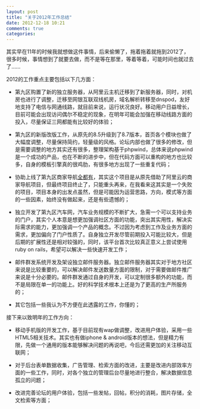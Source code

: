 ```yaml
---
layout: post
title: "关于2012年工作总结"
date: 2012-12-18 10:21
comments: true
categories: 
---
```


其实早在11年的时候我就想做这件事情，后来偷懒了，拖着拖着就拖到2012了，很多时候，事情想到了就要去做，而不是等在那里，等着等着，可能时间也就过去了……

2012的工作重点主要包括以下几方面：

-	第九区购置了新的独立服务器，从阿里云主机迁移到了新服务器，同时，对机房也进行了调整，迁移至网银互联双线机房，域名解析转移至dnspod，友好地支持了电信与网通线路，就目前来说，运行状况良好。移动用户日益增长，目前可能会出现访问偶尔不稳定的现象，在明年可能会加强在移动线路方面的投入，尽量保证三网都能有比较好的体验；

-	第九区的新版改版工作，从原先的8.5升级到了8.7版本，首页各个模块也做了大幅度调整，尽量保持简约，轻量级的风格。论坛内部也做了很多的修改，但是需要调整的地方其实还有很多，整理架构基于phpwind，总体来说phpwind是一个成功的产品，也在不断的进步中，但在代码方面可以重构的地方也比较多，自身的模板引擎真的很鸡肋，有很多地方出现了一些重复代码；

-	协助上线了第九区商家导航<a href="http://all.jx09.com" target="_blank">全都有</a>，其实这个项目是从原先借助了阿里云的商家导航项目，但最终项目终止了，只能重头再来，在我看来这其实是一个失败的项目，项目本身的出发点虽然，但是可能因为运营思路，方向，模式等方面的一些因素，始终没有做起来，还是有些遗憾的；

-	独立开发了第九区汽车网，汽车业务规模的不断扩大，急需一个可以支持业务的门户，其实个人本意是想更加强调社区方面的功能，突出其实用性，解决实际需求的能力，更加强调一个产品的概念。不过因为考虑到工作及业务方面的需求，更加偏向了门户性质了。自身独立开发尽管前期投入可能比较大，但是后期的扩展性还是相对较强的，同时，该平台首次比较真正意义上尝试使用ruby on rails，希望可以解决一些快速开发工作；

-	邮件群发系统开发及架设独立邮件服务器。独立邮件服务器其实对于地方社区来说是比较重要的，可以解决邮件发送数量方面的限制，对于需要做邮件推广来说是十分必要的。邮件群发通过自身的开发，可以定制很多额外的功能，而不是局限在单一的功能上。好的科学技术根本上还是为了更高的生产所服务的；

-	其它包括一些我认为不方便在此透露的工作，你懂的；

接下来以致明年的工作方向：

-	移动手机版的开发工作，基于目前现有wap做调整，改进用户体验，采用一些HTML5相关技术。其实也有做iphone & android版本的想法，但是精力有限，先做一个通用的版本能够解决问题的再说吧，今后还需更加的关注移动互联网；

-	对于后台表单数据收集，广告管理、检索方面的改进，主要是改进内部效率方面的一些工作，同时，对各个独立的管理后台尽量地进行整合，解决数据信息孤立的问题；

-	改进完善论坛的用户体验，包括一些发帖，回帖，积分的消耗，图片存储，全文检索等方面；